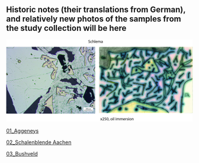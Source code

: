 ## Historic notes (their translations from German), and relatively new photos of the samples from the study collection will be here

![Schlema](https://github.com/DinaKlim/OD_RL_notes/blob/main/RL_notes/Schlema.jpg)

[01_Aggeneys](https://github.com/DinaKlim/OD_RL_notes/blob/main/RL_notes/01_Aggeneys/readme.md)

[02_Schalenblende Aachen](https://github.com/DinaKlim/OD_RL_notes/blob/main/RL_notes/02_Schalenblende_Aachen/readme.md)

[03_Bushveld](https://github.com/DinaKlim/OD_RL_notes/blob/main/RL_notes/03_Bushveld/readme.md)
